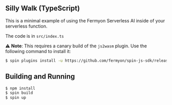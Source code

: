 ## Silly Walk (TypeScript)

This is a minimal example of using the Fermyon Serverless AI inside of your serverless function.

The code is in `src/index.ts`

⚠️ **Note**: This requires a canary build of the `js2wasm` plugin. Use the following command to install it:

```bash
$ spin plugins install -u https://github.com/fermyon/spin-js-sdk/releases/download/canary/js2wasm.json
```

## Building and Running

```bash
$ npm install 
$ spin build
$ spin up
```